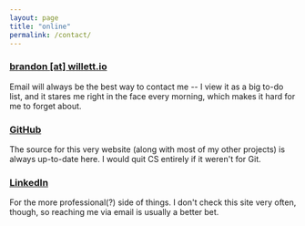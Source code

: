 ```yaml
---
layout: page
title: "online"
permalink: /contact/
---
```


### [brandon [at] willett.io](mailto://brandon@willett.io)

Email will always be the best way to contact me -- I view it as a big to-do list, and it stares me right in the face every morning, which makes it hard for me to forget about.

### [GitHub](https://github.com/pickledish)

The source for this very website (along with most of my other projects) is always up-to-date here. I would quit CS entirely if it weren't for Git.

### [LinkedIn](https://linkedin.com/in/brandonwillett)

For the more professional(?) side of things. I don't check this site very often, though, so reaching me via email is usually a better bet.
